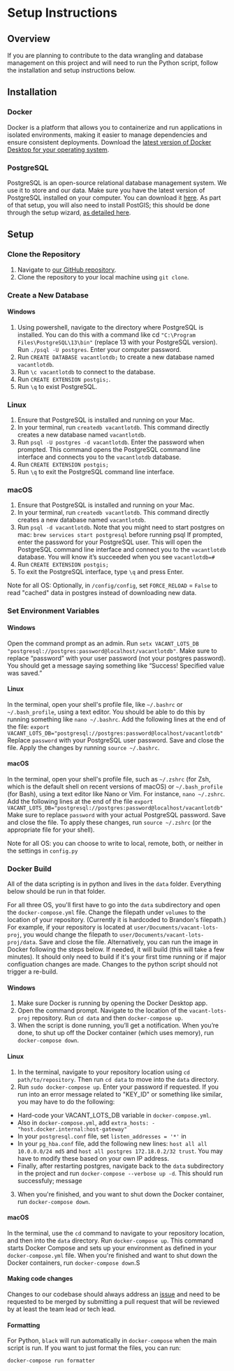 # Setup Instructions

## Overview

If you are planning to contribute to the data wrangling and database management on this project and will need to run the Python script, follow the installation and setup instructions below.

## Installation

### Docker

Docker is a platform that allows you to containerize and run applications in isolated environments, making it easier to manage dependencies and ensure consistent deployments. Download the [latest version of Docker Desktop for your operating system](https://www.docker.com/products/docker-desktop/).

### PostgreSQL

PostgreSQL is an open-source relational database management system. We use it to store and our data. Make sure you have the latest version of PostgreSQL installed on your computer. You can download it [here](https://www.postgresql.org/download/). As part of that setup, you will also need to install PostGIS; this should be done through the setup wizard, [as detailed here](https://postgis.net/workshops/postgis-intro/installation.html).

## Setup

### Clone the Repository

1. Navigate to [our GitHub repository](https://github.com/CodeForPhilly/vacant-lots-proj).
2. Clone the repository to your local machine using `git clone`.

### Create a New Database

#### Windows

1. Using powershell, navigate to the directory where PostgreSQL is installed. You can do this with a command like cd `"C:\Program Files\PostgreSQL\13\bin"` (replace 13 with your PostgreSQL version). Run `./psql -U postgres`. Enter your computer password.
2. Run `CREATE DATABASE vacantlotdb;` to create a new database named `vacantlotdb`.
3. Run `\c vacantlotdb` to connect to the database.
4. Run `CREATE EXTENSION postgis;`.
5. Run `\q` to exist PostgreSQL.

### Linux

1. Ensure that PostgreSQL is installed and running on your Mac.
2. In your terminal, run `createdb vacantlotdb`. This command directly creates a new database named `vacantlotdb`.
3. Run `psql -U postgres -d vacantlotdb`. Enter the password when prompted. This command opens the PostgreSQL command line interface and connects you to the `vacantlotdb` database.
4. Run `CREATE EXTENSION postgis;`
5. Run `\q` to exit the PostgreSQL command line interface.

### macOS

1. Ensure that PostgreSQL is installed and running on your Mac.
2. In your terminal, run `createdb vacantlotdb`. This command directly creates a new database named `vacantlotdb`.
3. Run `psql -d vacantlotdb`. Note that you might need to start postgres on mac: `brew services start postgresql` before running psql If prompted, enter the password for your PostgreSQL user. This will open the PostgreSQL command line interface and connect you to the `vacantlotdb` database. You will know it’s succeeded when you see `vacantlotdb=#`
4. Run `CREATE EXTENSION postgis;`
5. To exit the PostgreSQL interface, type `\q` and press Enter.

Note for all OS: Optionally, in `/config/config`, set `FORCE_RELOAD` = `False` to read "cached" data in postgres instead of downloading new data.

### Set Environment Variables

#### Windows

Open the command prompt as an admin. Run `setx VACANT_LOTS_DB "postgresql://postgres:password@localhost/vacantlotdb"`. Make sure to replace “password” with your user password (not your postgres password). You should get a message saying something like “Success! Specified value was saved.”

#### Linux

In the terminal, open your shell's profile file, like `~/.bashrc` or `~/.bash_profile`, using a text editor. You should be able to do this by running something like `nano ~/.bashrc`. Add the following lines at the end of the file:
`export VACANT_LOTS_DB="postgresql://postgres:password@localhost/vacantlotdb"`
Replace `password` with your PostgreSQL user password. Save and close the file. Apply the changes by running `source ~/.bashrc`.

#### macOS

In the terminal, open your shell's profile file, such as `~/.zshrc` (for Zsh, which is the default shell on recent versions of macOS) or `~/.bash_profile` (for Bash), using a text editor like Nano or Vim. For instance, `nano ~/.zshrc`. Add the following lines at the end of the file
`export VACANT_LOTS_DB="postgresql://postgres:password@localhost/vacantlotdb"`
Make sure to replace `password` with your actual PostgreSQL password. Save and close the file. To apply these changes, run `source ~/.zshrc` (or the appropriate file for your shell).

Note for all OS: you can choose to write to local, remote, both, or neither in the settings in `config.py`

### Docker Build

All of the data scripting is in python and lives in the `data` folder. Everything below should be run in that folder.

For all three OS, you'll first have to go into the `data` subdirectory and open the `docker-compose.yml` file. Change the filepath under `volumes` to the location of your repository. (Currently it is hardcoded to Brandon's filepath.)
For example, if your repository is located at `user/Documents/vacant-lots-proj`, you would change the filepath to `user/Documents/vacant-lots-proj/data`. Save and close the file. Alternatively, you can run the image in Docker following the steps below. If needed, it will build (this will take a few minutes). It should only need to build if it's your first time running or if major configuation changes are made. Changes to the python script should not trigger a re-build.

#### Windows

1. Make sure Docker is running by opening the Docker Desktop app.
2. Open the command prompt. Navigate to the location of the `vacant-lots-proj` repository. Run `cd data` and then `docker-compose up`.
3. When the script is done running, you’ll get a notification. When you’re done, to shut up off the Docker container (which uses memory), run `docker-compose down`.

#### Linux

1. In the terminal, navigate to your repository location using `cd path/to/repository`. Then run `cd data` to move into the `data` directory.
2. Run `sudo docker-compose up`. Enter your password if requested. If you run into an error message related to "KEY_ID" or something like similar, you may have to do the following:

- Hard-code your VACANT_LOTS_DB variable in `docker-compose.yml`.
- Also in `docker-compose.yml`, add `extra_hosts: -"host.docker.internal:host-gateway"`
- In your `postgresql.conf` file, set `listen_addresses = '*'` in
- In your `pg_hba.conf` file, add the following new lines: `host all all 10.0.0.0/24 md5` and `host all postgres 172.18.0.2/32 trust`. You may have to modify these based on your own IP address.
- Finally, after restarting postgres, navigate back to the `data` subdirectory in the project and run `docker-compose --verbose up -d`. This should run successfuly; message

3. When you're finished, and you want to shut down the Docker container, run `docker-compose down`.

#### macOS

In the terminal, use the `cd` command to navigate to your repository location, and then into the `data` directory. Run `docker-compose up`. This command starts Docker Compose and sets up your environment as defined in your `docker-compose.yml` file. When you're finished and want to shut down the Docker containers, run `docker-compose down`.S


#### Making code changes

Changes to our codebase should always address an [issue](https://github.com/CodeForPhilly/vacant-lots-proj/issues) and need to be requested to be merged by submitting a pull request that will be reviewed by at least the team lead or tech lead.

#### Formatting

For Python, `black` will run automatically in `docker-compose` when the main script is run. If you want to just format the files, you can run:

```
docker-compose run formatter
```